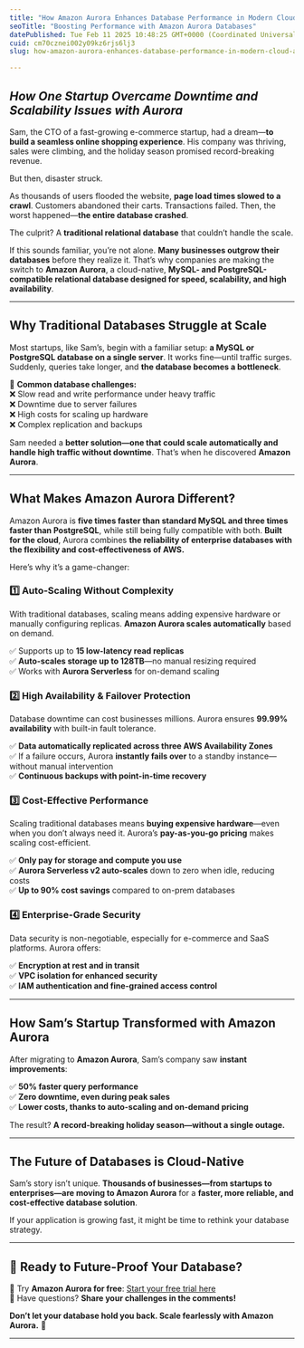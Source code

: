 ```yaml
---
title: "How Amazon Aurora Enhances Database Performance in Modern Cloud Applications"
seoTitle: "Boosting Performance with Amazon Aurora Databases"
datePublished: Tue Feb 11 2025 10:48:25 GMT+0000 (Coordinated Universal Time)
cuid: cm70cznei002y09kz6rjs6lj3
slug: how-amazon-aurora-enhances-database-performance-in-modern-cloud-applications

---
```


## *How One Startup Overcame Downtime and Scalability Issues with Aurora*

Sam, the CTO of a fast-growing e-commerce startup, had a dream—**to build a seamless online shopping experience**. His company was thriving, sales were climbing, and the holiday season promised record-breaking revenue.

But then, disaster struck.

As thousands of users flooded the website, **page load times slowed to a crawl**. Customers abandoned their carts. Transactions failed. Then, the worst happened—**the entire database crashed**.

The culprit? A **traditional relational database** that couldn’t handle the scale.

If this sounds familiar, you’re not alone. **Many businesses outgrow their databases** before they realize it. That’s why companies are making the switch to **Amazon Aurora**, a cloud-native, **MySQL- and PostgreSQL-compatible relational database designed for speed, scalability, and high availability**.

---

## **Why Traditional Databases Struggle at Scale**

Most startups, like Sam’s, begin with a familiar setup: **a MySQL or PostgreSQL database on a single server**. It works fine—until traffic surges. Suddenly, queries take longer, and **the database becomes a bottleneck**.

🚨 **Common database challenges:**  
❌ Slow read and write performance under heavy traffic  
❌ Downtime due to server failures  
❌ High costs for scaling up hardware  
❌ Complex replication and backups

Sam needed a **better solution—one that could scale automatically and handle high traffic without downtime**. That’s when he discovered **Amazon Aurora**.

---

## **What Makes Amazon Aurora Different?**

Amazon Aurora is **five times faster than standard MySQL and three times faster than PostgreSQL**, while still being fully compatible with both. **Built for the cloud**, Aurora combines **the reliability of enterprise databases with the flexibility and cost-effectiveness of AWS.**

Here’s why it’s a game-changer:

### **1️⃣ Auto-Scaling Without Complexity**

With traditional databases, scaling means adding expensive hardware or manually configuring replicas. **Amazon Aurora scales automatically** based on demand.

✅ Supports up to **15 low-latency read replicas**  
✅ **Auto-scales storage up to 128TB**—no manual resizing required  
✅ Works with **Aurora Serverless** for on-demand scaling

### **2️⃣ High Availability & Failover Protection**

Database downtime can cost businesses millions. Aurora ensures **99.99% availability** with built-in fault tolerance.

✅ **Data automatically replicated across three AWS Availability Zones**  
✅ If a failure occurs, Aurora **instantly fails over** to a standby instance—without manual intervention  
✅ **Continuous backups with point-in-time recovery**

### **3️⃣ Cost-Effective Performance**

Scaling traditional databases means **buying expensive hardware**—even when you don’t always need it. Aurora’s **pay-as-you-go pricing** makes scaling cost-efficient.

✅ **Only pay for storage and compute you use**  
✅ **Aurora Serverless v2 auto-scales** down to zero when idle, reducing costs  
✅ **Up to 90% cost savings** compared to on-prem databases

### **4️⃣ Enterprise-Grade Security**

Data security is non-negotiable, especially for e-commerce and SaaS platforms. Aurora offers:

✅ **Encryption at rest and in transit**  
✅ **VPC isolation for enhanced security**  
✅ **IAM authentication and fine-grained access control**

---

## **How Sam’s Startup Transformed with Amazon Aurora**

After migrating to **Amazon Aurora**, Sam’s company saw **instant improvements**:

✅ **50% faster query performance**  
✅ **Zero downtime, even during peak sales**  
✅ **Lower costs, thanks to auto-scaling and on-demand pricing**

The result? **A record-breaking holiday season—without a single outage.**

---

## **The Future of Databases is Cloud-Native**

Sam’s story isn’t unique. **Thousands of businesses—from startups to enterprises—are moving to Amazon Aurora** for a **faster, more reliable, and cost-effective database solution**.

If your application is growing fast, it might be time to rethink your database strategy.

---

## **🚀 Ready to Future-Proof Your Database?**

🔹 Try **Amazon Aurora for free**: [Start your free trial here](https://aws.amazon.com/rds/aurora/)  
🔹 Have questions? **Share your challenges in the comments!**

**Don’t let your database hold you back. Scale fearlessly with Amazon Aurora.** 🚀

---